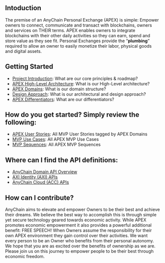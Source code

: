 <!--PRODUCT_DOCS-->
## Intoduction
The premise of an AnyChain Personal Exchange (APEX) is simple: Empower owners to connect, communicate and transact with blockchains, owners and services on THEIR terms. APEX enables owners to integrate blockchains with their other daily activities so they can earn, spend and store value as they see fit. Personal Exchanges provide the “**plumbing**” required to allow an owner to easily monetize their labor, physical goods and digital assets.

## Getting Started
- [Project Introduction](docs/apex-project-introduction.md): What are our core principles & roadmap?
- [APEX High-Level Architecture](docs/apex-hla/apex-hla.md): What is our High-Level architecture?
- [APEX Domains](docs/apex-domains/apex-domains.md): What is our domain structure?
- [Design Approach](docs/apex-design-approach.md): What is our architectural and design approach?
- [APEX Differentiators](docs/apex-differentiators/apex-differentiators.md): What are our differentiators?

## How do you get started? Simply review the following:
- [APEX User Stories](https://docs.google.com/spreadsheets/d/e/2PACX-1vQ4uaYjbzst17KtXAN_6NqAtW18hDUr92cYIZ_omeRH5FQSCHpZR6j64yoN4yZ_0TiCC0n-fRrMdoJn/pubhtml): All MVP User Stories tagged by APEX Domains
- [MVP Use Cases](https://docs.google.com/spreadsheets/d/e/2PACX-1vTOAYuyWs6G5XngwWGX8-CeyywFZA-Fakdh0Y_cDMoDjLA4HuY5Gy3AvlkSolCOssuByqCA5wbG541z/pubhtml): All APEX MVP Use Cases
- [MVP Sequences](https://docs.google.com/spreadsheets/d/e/2PACX-1vQCuAf6_U4f3XwJwRBGkAvEmTjqf6x0g4st4gQWWPN2NPDxog3Uc8JV0rh7UQCBmQj-bHvXPexYPSHG/pubhtml): All APEX MVP Sequences

## Where can I find the API definitions:
- [AnyChain Domain API Overview](https://docs.google.com/spreadsheets/d/e/2PACX-1vTC6jmK_Am4T8aKqAGMFbtnWqMW8BNoPR90rI-2XHDYyqcGGrCk6gJN0hirBfEO7ly5JONdDxudqkCh/pubhtml)
- [AXI Identity (AXI) APIs](https://docs.google.com/spreadsheets/d/e/2PACX-1vT3X6Iw14du33iDhWFREfEKaTqgonU3sToPHgtZLUaXC7OgntTFpx2RbpMZDcqsejBbbeU0iVv5KT2A/pubhtml)
- [AnyChain Cloud (ACC) APIs](https://docs.google.com/spreadsheets/d/e/2PACX-1vTPnQn2Wn0COj9gAfPFDLNJYpVI7PGOpGWEiZJceiUTzwdLENPQW0GPdiI09noIGaK-ExlYxonlvuji/pubhtml)

## How can I contribute?
AnyChain aims to elevate and empower Owners to be their best and achieve their dreams. We believe the best way to accomplish this is through simple yet secure technology geared towards economic activity. While APEX promotes economic empowerment it also provides a powerful additional benefit: FREE SPEECH! When Owners assume the responsibility for their own APEX environment they gain control over their activities. We want every person to be an Owner who benefits from their personal autonomy. We hope that you are as excited over the benefits of ownership as we are. Please join us on this journey to empower people to be their best through economic freedom.

<!--PRODUCT_DOCS-->